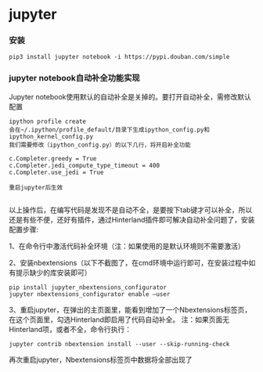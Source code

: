 # jupyter

### 安装
```
pip3 install jupyter notebook -i https://pypi.douban.com/simple
```


### jupyter notebook自动补全功能实现
Jupyter notebook使用默认的自动补全是关掉的。要打开自动补全，需修改默认配置
```
ipython profile create
会在~/.ipython/profile_default/目录下生成ipython_config.py和ipython_kernel_config.py
我们需要修改（ipython_config.py）的以下几行，将开启补全功能

c.Completer.greedy = True
c.Completer.jedi_compute_type_timeout = 400
c.Completer.use_jedi = True

重启jupyter后生效


```
以上操作后，在编写代码是发现不是自动不全，是要按下tab键才可以补全，所以还是有些不便，还好有插件，通过Hinterland插件即可解决自动补全问题了，安装配置步骤:

1、在命令行中激活代码补全环境（注：如果使用的是默认环境则不需要激活）

2、安装nbextensions（以下不截图了，在cmd环境中运行即可，在安装过程中如有提示缺少的库安装即可）
```
pip install jupyter_nbextensions_configurator
jupyter nbextensions_configurator enable –user
```

3、重启jupyter，在弹出的主页面里，能看到增加了一个Nbextensions标签页，在这个页面里，勾选Hinterland即启用了代码自动补全。
注：如果页面无Hinterland项，或者不全，命令行执行：
```
jupyter contrib nbextension install --user --skip-running-check
```
再次重启jupyter，Nbextensions标签页中数据将全部出现了


